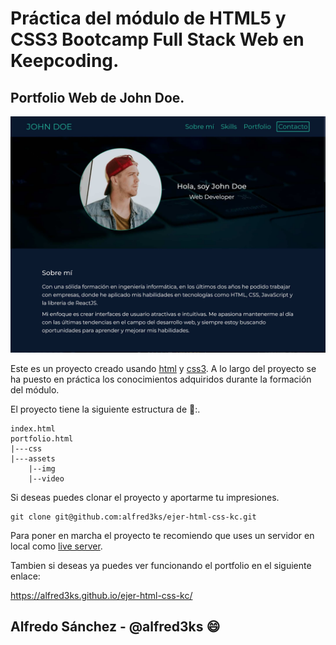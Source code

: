 # Práctica del módulo de HTML5 y CSS3 Bootcamp Full Stack Web en Keepcoding.
## Portfolio Web de John Doe.

![Portfolio John Doe](/assets/img/captura-web.jpg)

Este es un proyecto creado usando [html](https://developer.mozilla.org/es/docs/Web/HTML) y [css3](https://developer.mozilla.org/es/docs/Web/CSS). A lo largo del proyecto se ha puesto en práctica los conocimientos adquiridos durante la formación del módulo.

El proyecto tiene la siguiente estructura de :file_folder::.

```
index.html
portfolio.html
|---css
|---assets
    |--img
    |--video
```

Si deseas puedes clonar el proyecto y aportarme tu impresiones.

```
git clone git@github.com:alfred3ks/ejer-html-css-kc.git
```

Para poner en marcha el proyecto te recomiendo que uses un servidor en local como [live server](https://marketplace.visualstudio.com/items?itemName=ritwickdey.LiveServer).

Tambien si deseas ya puedes ver funcionando el portfolio en el siguiente enlace:

<https://alfred3ks.github.io/ejer-html-css-kc/>

## Alfredo Sánchez - @alfred3ks :smile: